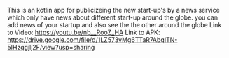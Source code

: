 This is an kotlin app for publicizeing the new start-up's by a news service which only have news about different start-up around the globe.
you can add news of your startup and also see the the other around the globe
Link to Video: https://youtu.be/nb__RooZ_HA
Link to APK: https://drive.google.com/file/d/1LZ573vMg6TTaR7AbqITN-5IHzqgjlj2F/view?usp=sharing
